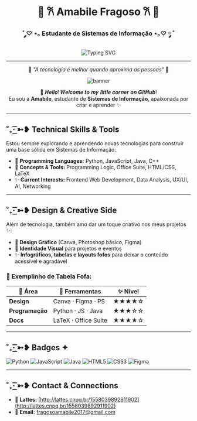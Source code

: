 <div align="center">

# 🎀 𐙚 Amabile Fragoso 𐙚 🎀  
### ˚ ༘♡ ⋆｡ Estudante de Sistemas de Informação ⋆｡♡ ༘ ˚

<img src="https://readme-typing-svg.herokuapp.com?font=Georgia&size=18&duration=2000&pause=100&color=ff8da2&center=true&vCenter=true&width=600&lines=Apaixonada+por+tecnologia+e+c%C3%B3digo;Explorando+o+universo+da+programa%C3%A7%C3%A3o;Sempre+em+busca+de+novos+desafios" alt="Typing SVG" />

---

🌸 *"A tecnologia é melhor quando aproxima as pessoas"* 🌸  

![banner](https://github.com/user-attachments/assets/643868aa-3033-4e10-b52b-7c18362ca98a)

💌 𝑯𝒆𝒍𝒍𝒐! 𝑾𝒆𝒍𝒄𝒐𝒎𝒆 𝒕𝒐 𝒎𝒚 𝒍𝒊𝒕𝒕𝒍𝒆 𝒄𝒐𝒓𝒏𝒆𝒓 𝒐𝒏 𝑮𝒊𝒕𝑯𝒖𝒃!  
Eu sou a **Amabile**, estudante de **Sistemas de Informação**, apaixonada por criar e aprender ✨  

</div>

---

## ˚₊· ͟͟͞͞➳❥ Technical Skills & Tools  

Estou sempre explorando e aprendendo novas tecnologias para construir uma base sólida em Sistemas de Informação:  

* 🎀 **Programming Languages:** Python, JavaScript, Java, C++  
* 🌸 **Concepts & Tools:** Programming Logic, Office Suite, HTML/CSS, LaTeX  
* ✨ **Current Interests:** Frontend Web Development, Data Analysis, UX/UI, AI, Networking  

---

## ˚₊· ͟͟͞͞➳❥ Design & Creative Side  

Além de tecnologia, também amo dar um toque criativo nos meus projetos ✨:  

- 🎀 **Design Gráfico** (Canva, Photoshop básico, Figma)  
- 🌸 **Identidade Visual** para projetos e eventos  
- ✨ **Infográficos, tabelas e layouts fofos** para deixar o conteúdo acessível e agradável  

### 🌷 Exemplinho de Tabela Fofa:  

| 🌸 Área          | 🎀 Ferramentas        | ✨ Nível |
|------------------|-----------------------|---------|
| **Design**       | Canva · Figma · PS    | ★★★★☆  |
| **Programação**  | Python · JS · Java    | ★★★☆☆  |
| **Docs**         | LaTeX · Office Suite  | ★★★★☆  |

---

## ˚₊· ͟͟͞͞➳❥ Badges ✦  

![Python](https://img.shields.io/badge/Python-ffb6c1?style=for-the-badge&logo=python&logoColor=white)  ![JavaScript](https://img.shields.io/badge/JavaScript-fcc5d8?style=for-the-badge&logo=javascript&logoColor=black)  ![Java](https://img.shields.io/badge/Java-ff8da2?style=for-the-badge&logo=coffeescript&logoColor=white)  ![HTML5](https://img.shields.io/badge/HTML5-ffcce1?style=for-the-badge&logo=html5&logoColor=black)  ![CSS3](https://img.shields.io/badge/CSS3-ff9ecb?style=for-the-badge&logo=css3&logoColor=white)  ![Figma](https://img.shields.io/badge/Figma-ffbcd9?style=for-the-badge&logo=figma&logoColor=black)  

---

## ˚₊· ͟͟͞͞➳❥ Contact & Connections  

* 📖 **Lattes:** [http://lattes.cnpq.br/1558039892911902](http://lattes.cnpq.br/1558039892911902)  
* 💌 **Email:** fragosoamabile2017@gmail.com  

